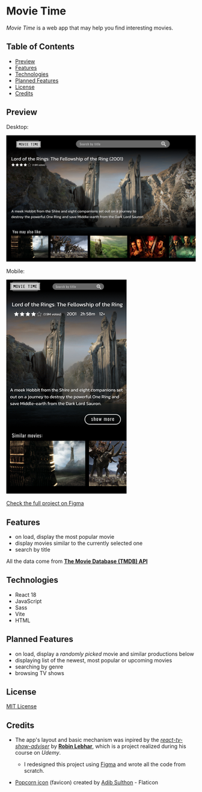 # Movie Time

_Movie Time_ is a web app that may help you find interesting movies.

## Table of Contents

- [Preview](#features)
- [Features](#features)
- [Technologies](#technologies)
- [Planned Features](#planned-features)
- [License](#license)
- [Credits](#credits)

## Preview

Desktop:

![desktop version preview](./project-preview/Desktop-1.png)

Mobile:

![mobile version preview](./project-preview/mobile-1.png)

[Check the full project on Figma](https://www.figma.com/file/K0jRHRRglZOLEFHS8w4QII/MovieTime?type=design&node-id=0%3A1&t=NXPpmJEwWlOnn0fa-1)

## Features

- on load, display the most popular movie
- display movies similar to the currently selected one
- search by title

All the data come from [**The Movie Database (TMDB) API**](https://developer.themoviedb.org/docs)

## Technologies

- React 18
- JavaScript
- Sass
- Vite
- HTML

## Planned Features

- on load, display a _randomly picked_ movie and similar productions below
- displaying list of the newest, most popular or upcoming movies
- searching by genre
- browsing TV shows

## License

[MIT License](/LICENSE)

## Credits

- The app's layout and basic mechanism was inpired by the [_react-tv-show-adviser_](https://github.com/codiku/react-tv-show-adviser) by [**Robin Lebhar**](https://github.com/codiku), which is a project realized during his course on _Udemy_.

  - I redesigned this project using [Figma](https://www.figma.com/file/K0jRHRRglZOLEFHS8w4QII/MovieTime?type=design&node-id=0%3A1&t=NXPpmJEwWlOnn0fa-1) and wrote all the code from scratch.

- [Popcorn icon](https://www.flaticon.com/free-icons/popcorn) (favicon) created by [Adib Sulthon](https://www.flaticon.com/authors/adib-sulthon) - Flaticon</a>
